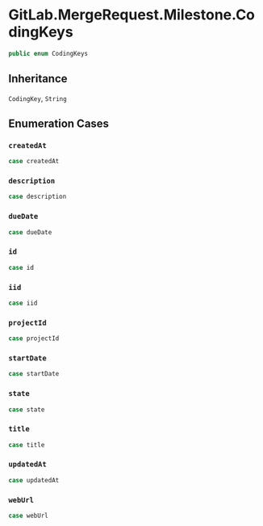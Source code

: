# GitLab.MergeRequest.Milestone.CodingKeys

``` swift
public enum CodingKeys
```

## Inheritance

`CodingKey`, `String`

## Enumeration Cases

### `createdAt`

``` swift
case createdAt
```

### `description`

``` swift
case description
```

### `dueDate`

``` swift
case dueDate
```

### `id`

``` swift
case id
```

### `iid`

``` swift
case iid
```

### `projectId`

``` swift
case projectId
```

### `startDate`

``` swift
case startDate
```

### `state`

``` swift
case state
```

### `title`

``` swift
case title
```

### `updatedAt`

``` swift
case updatedAt
```

### `webUrl`

``` swift
case webUrl
```

